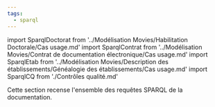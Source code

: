 ```yaml
---
tags:
  - sparql
---
```


import SparqlDoctorat from '../Modélisation Movies/Habilitation Doctorale/Cas usage.md'
import SparqlContrat from '../Modélisation Movies/Contrat de documentation électronique/Cas usage.md'
import SparqlEtab from '../Modélisation Movies/Description des établissements/Généalogie des établissements/Cas usage.md' 
import SparqlCQ from './Contrôles qualité.md'

Cette section recense l'ensemble des requêtes SPARQL de la documentation.

<SparqlEtab components={props.components} />
<SparqlContrat components={props.components} />
<SparqlDoctorat components={props.components} />
<SparqlCQ components={props.components} />
